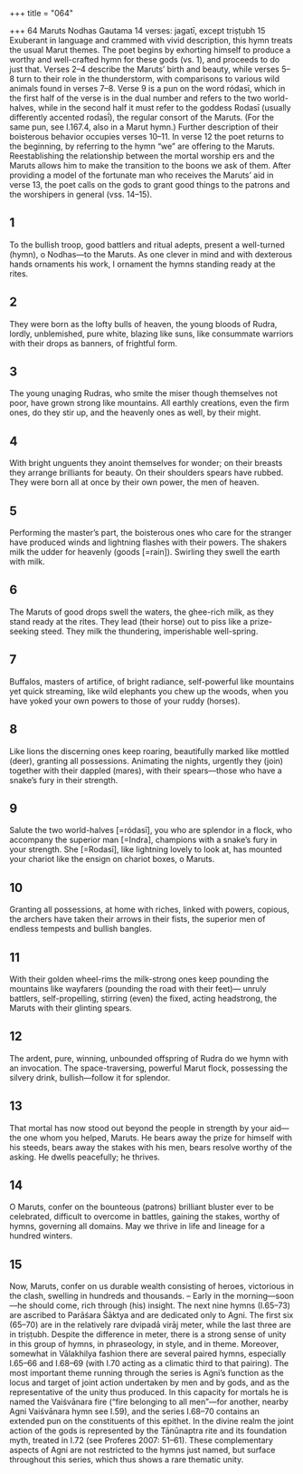 +++
title = "064"

+++
64 Maruts
Nodhas Gautama
14 verses: jagatī, except triṣṭubh 15
Exuberant in language and crammed with vivid description, this hymn treats the  usual Marut themes. The poet begins by exhorting himself to produce a worthy  and well-crafted hymn for these gods (vs. 1), and proceeds to do just that. Verses  2–4 describe the Maruts’ birth and beauty, while verses 5–8 turn to their role in  the thunderstorm, with comparisons to various wild animals found in verses 7–8.  Verse 9 is a pun on the word ródasī, which in the first half of the verse is in the dual number and refers to the two world-halves, while in the second half it must refer to  the goddess Rodasī (usually differently accented rodasī́), the regular consort of the  Maruts. (For the same pun, see I.167.4, also in a Marut hymn.) Further description  of their boisterous behavior occupies verses 10–11.
In verse 12 the poet returns to the beginning, by referring to the hymn “we” are  offering to the Maruts. Reestablishing the relationship between the mortal worship ers and the Maruts allows him to make the transition to the boons we ask of them.  After providing a model of the fortunate man who receives the Maruts’ aid in verse  13, the poet calls on the gods to grant good things to the patrons and the worshipers  in general (vss. 14–15).
## 1
To the bullish troop, good battlers and ritual adepts, present a
well-turned (hymn), o Nodhas—to the Maruts.
As one clever in mind and with dexterous hands ornaments his work,  I ornament the hymns standing ready at the rites.
## 2
They were born as the lofty bulls of heaven, the young bloods of Rudra,  lordly, unblemished,
pure white, blazing like suns, like consummate warriors with their drops  as banners, of frightful form.
## 3
The young unaging Rudras, who smite the miser though themselves not  poor, have grown strong like mountains.
All earthly creations, even the firm ones, do they stir up, and the
heavenly ones as well, by their might.
## 4
With bright unguents they anoint themselves for wonder; on their breasts  they arrange brilliants for beauty.
On their shoulders spears have rubbed. They were born all at once by  their own power, the men of heaven.
## 5
Performing the master’s part, the boisterous ones who care for the  stranger have produced winds and lightning flashes with their powers. The shakers milk the udder for heavenly (goods [=rain]). Swirling they  swell the earth with milk.
## 6
The Maruts of good drops swell the waters, the ghee-rich milk, as they  stand ready at the rites.
They lead (their horse) out to piss like a prize-seeking steed. They milk  the thundering, imperishable well-spring.
## 7
Buffalos, masters of artifice, of bright radiance, self-powerful like  mountains yet quick streaming,
like wild elephants you chew up the woods, when you have yoked your  own powers to those of your ruddy (horses).
## 8
Like lions the discerning ones keep roaring, beautifully marked like  mottled (deer), granting all possessions.
Animating the nights, urgently they (join) together with their dappled  (mares), with their spears—those who have a snake’s fury in their
strength.

## 9
Salute the two world-halves [=ródasī], you who are splendor in a flock,  who accompany the superior man [=Indra], champions with a
snake’s fury in your strength.
She [=Rodasī], like lightning lovely to look at, has mounted your
chariot like the ensign on chariot boxes, o Maruts.
## 10
Granting all possessions, at home with riches, linked with powers,  copious,
the archers have taken their arrows in their fists, the superior men of  endless tempests and bullish bangles.
## 11
With their golden wheel-rims the milk-strong ones keep pounding the  mountains like wayfarers (pounding the road with their feet)—
unruly battlers, self-propelling, stirring (even) the fixed, acting
headstrong, the Maruts with their glinting spears.
## 12
The ardent, pure, winning, unbounded offspring of Rudra do we hymn  with an invocation.
The space-traversing, powerful Marut flock, possessing the silvery
drink, bullish—follow it for splendor.
## 13
That mortal has now stood out beyond the people in strength by your  aid—the one whom you helped, Maruts.
He bears away the prize for himself with his steeds, bears away the
stakes with his men, bears resolve worthy of the asking. He dwells
peacefully; he thrives.
## 14
O Maruts, confer on the bounteous (patrons) brilliant bluster ever to be  celebrated, difficult to overcome in battles,
gaining the stakes, worthy of hymns, governing all domains. May we  thrive in life and lineage for a hundred winters.
## 15
Now, Maruts, confer on us durable wealth consisting of heroes,  victorious in the clash,
swelling in hundreds and thousands. – Early in the morning—soon—he  should come, rich through (his) insight.
The next nine hymns (I.65–73) are ascribed to Parāśara Śāktya and are dedicated  only to Agni. The first six (65–70) are in the relatively rare dvipadā virāj meter, while  the last three are in triṣṭubh. Despite the difference in meter, there is a strong sense  of unity in this group of hymns, in phraseology, in style, and in theme. Moreover,  somewhat in Vālakhilya fashion there are several paired hymns, especially I.65–66  and I.68–69 (with I.70 acting as a climatic third to that pairing).
The most important theme running through the series is Agni’s function as  the locus and target of joint action undertaken by men and by gods, and as  the representative of the unity thus produced. In this capacity for mortals he is  named the Vaiśvānara fire (“fire belonging to all men”—for another, nearby Agni  Vaiśvānara hymn see I.59), and the series I.68–70 contains an extended pun on the constituents of this epithet. In the divine realm the joint action of the gods is  represented by the Tānūnaptra rite and its foundation myth, treated in I.72 (see  Proferes 2007: 51–61). These complementary aspects of Agni are not restricted  to the hymns just named, but surface throughout this series, which thus shows a  rare thematic unity.